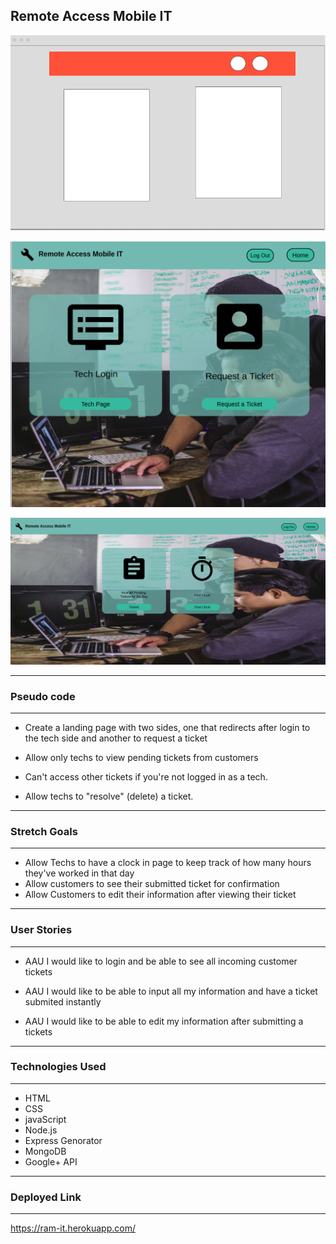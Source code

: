 ## Remote Access Mobile IT
![WireFrame](public/images/wireframe3.png)

![RAM](public/images/screenshot5.png)

![RAM](public/images/screenshot20.png)


---
### Pseudo code
---
* Create a landing page with two sides, one that redirects after login to the tech side and another to request a ticket

* Allow only techs to view pending tickets from customers

* Can't access other tickets
 if you're not logged in as a tech.

* Allow techs to "resolve" (delete) a ticket.
---
### Stretch Goals
---
* Allow Techs to have a clock in page to keep track of how many hours they've worked in that day
* Allow customers to see their submitted ticket for confirmation
* Allow Customers to edit their information after viewing their ticket
---
### User Stories
---
* AAU I would like to login and be able to see all incoming customer tickets

* AAU I would like to be able to input all my information and have a ticket submited instantly

* AAU I would like to be able to edit my information after submitting a tickets
---
### Technologies Used
---
* HTML
* CSS 
* javaScript
* Node.js
* Express Genorator
* MongoDB
* Google+ API
---
### Deployed Link
---
https://ram-it.herokuapp.com/


